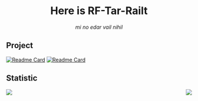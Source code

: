 <div align="center">
  
# Here is RF-Tar-Railt
_mi no edar vail nihil_
  
</div>

## Project

<div align="left">

[![Readme Card](https://github-readme-stats.vercel.app/api/pin/?username=RF-Tar-Railt&repo=RF-s-Craft&theme=dracula&hide_border=true)](https://github.com/RF-Tar-Railt/RF-s-Craft)
[![Readme Card](https://github-readme-stats.vercel.app/api/pin/?username=RF-Tar-Railt&repo=Cesloi&theme=dracula&hide_border=true)](https://github.com/RF-Tar-Railt/Cesloi)

</div>

## Statistic

<a href=#>
  
  <img align="left" src="https://github-readme-stats.vercel.app/api/top-langs/?username=RF-Tar-Railt&layout=compact&theme=dracula&hide_border=true">
  
  <img align="right" src="https://github-readme-stats.vercel.app/api?username=RF-Tar-Railt&show_icons=true&theme=dracula&hide_border=true">
  
</a>
